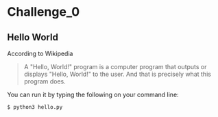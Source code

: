 # Challenge_0
## Hello World
According to Wikipedia 
> A "Hello, World!" program is a computer program that outputs or displays "Hello, World!" to the user.
And that is precisely what this program does. 

You can run it by typing the following on your command line: 
```
$ python3 hello.py
```

